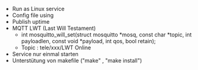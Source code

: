 * Run as Linux service 
* Config file using
* Publish uptime
* MQTT LWT (Last Will Testament)
    - int mosquitto_will_set(struct mosquitto *mosq, const char *topic, int payloadlen, const void *payload, int qos, bool retain);
    - Topic : tele/xxx/LWT Online
* Service nur einmal starten
* Unterstütung von makefile ("make" , "make install")